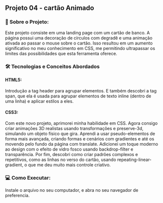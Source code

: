 ## Projeto 04 - cartão Animado

### 🚀  Sobre o Projeto:

Este projeto consiste em uma landing page com um cartão de banco. A página possui uma decoração de círculos com degradê e uma animação ativada ao passar o mouse sobre o cartão. Isso resultou em um aumento significativo no meu conhecimento em CSS, me permitindo ultrapassar os limites das possibilidades que esta ferramenta oferece.

### 🛠️ Tecnologias e Conceitos Abordados

#### HTML5:

Introdução a tag header para agrupar elementos. E também descobri a tag span, que ela é usada para agrupar elementos de texto inline (dentro de uma linha) e aplicar estilos a eles.

#### CSS3:

Com este novo projeto, aprimorei minha habilidade em CSS. Agora consigo criar animações 3D realistas usando transformações e preserve-3d, simulando um objeto físico que gira. Aprendi a usar pseudo-elementos de forma mais avançada, criando formas e cenários com gradientes e até os movendo pelo fundo da página com translate. Adicionei um toque moderno ao design com o efeito de vidro fosco usando backdrop-filter e transparência. Por fim, descobri como criar padrões complexos e repetitivos, como as linhas no verso do cartão, usando repeating-linear-gradient, o que me deu muito mais controle criativo.

### 💻 Como Executar:

Instale o arquivo no seu computador, e abra no seu navegador de preferencia.
